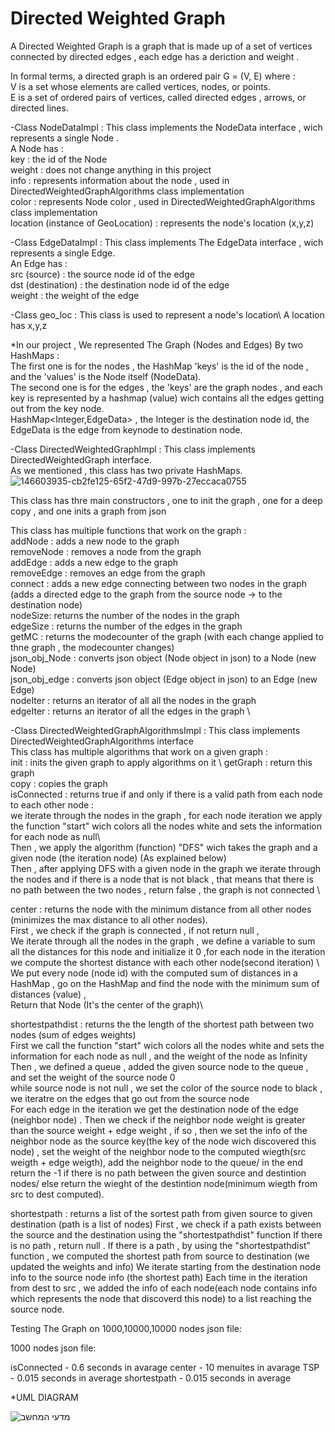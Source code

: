 # Directed Weighted Graph

A Directed Weighted Graph is a graph that is made up of a set of vertices connected by directed edges , each edge has a deriction and weight .

In formal terms, a directed graph is an ordered pair G = (V, E) where : \
V is a set whose elements are called vertices, nodes, or points.\
E is a set of ordered pairs of vertices, called  directed edges , arrows, or directed lines.


-Class NodeDataImpl : This class implements the NodeData interface , wich represents a single Node .\
A Node has :\
key : the id of the Node\
weight : does not change anything in this project\
info : represents information about the node , used in DirectedWeightedGraphAlgorithms class implementation\
color : represents Node color , used in DirectedWeightedGraphAlgorithms class implementation\
location (instance of GeoLocation) : represents the node's location (x,y,z) 

-Class EdgeDataImpl : This class implements The EdgeData interface , wich represents a single Edge.\
An Edge has :\
src (source) : the source node id of the edge\
dst (destination) : the destination node id of the edge\
weight : the weight of the edge 

-Class geo_loc : This class is used to represent a node's location\ 
A location has x,y,z 

*In our project , We represented The Graph (Nodes and Edges) By two HashMaps :\
  The first one is for the nodes , the HashMap 'keys' is the id of the node , and the 'values' is the Node itself (NodeData).\
  The second one is for the edges , the 'keys' are the graph nodes , and each key is represented by a hashmap (value) wich contains all the edges getting out from the key      node. \
  HashMap<Integer,EdgeData> , the Integer is the destination node id, the EdgeData is the edge from keynode to destination node.

-Class DirectedWeightedGraphImpl : This class implements DirectedWeightedGraph interface.\
As we mentioned , this class has two private HashMaps.
![146603935-cb2fe125-65f2-47d9-997b-27eccaca0755](https://user-images.githubusercontent.com/94143804/146604184-97708929-11d9-4bbd-be63-ded6d91a6ac4.png)

This class has thre main constructors , one to init the graph , one for a deep copy , and one inits a graph from json  

This class has multiple functions that work on the graph : \
addNode : adds a new node to the graph\
removeNode : removes a node from the graph\
addEdge : adds a new edge to the graph \
removeEdge : removes an edge from the graph \
connect : adds a new edge connecting between two nodes in the graph (adds a directed edge to the graph from the source node -> to the destination node)\
nodeSize: returns the number of the nodes in the graph \
edgeSize : returns the number of the edges in the graph\
getMC : returns the modecounter of the graph (with each change applied to thne graph , the modecounter changes)\
json_obj_Node : converts json object (Node object in json) to a Node (new Node)\
json_obj_edge : converts json object (Edge object in json) to an Edge (new Edge)\
nodeIter : returns an iterator of all all the nodes in the graph\
edgeIter : returns an iterator of all the edges in the graph \

-Class DirectedWeightedGraphAlgorithmsImpl : This class implements DirectedWeightedGraphAlgorithms interface\
This class has multiple algorithms that work on a given graph :\
init : inits the given graph to apply algorithms on it \ 
getGraph : return this graph \
copy : copies the graph \
isConnected : returns true if and only if there is a valid path from each node to each other node  : \
   we iterate through the nodes in the graph , for each node iteration we apply the function "start" wich colors all the nodes white and sets the information for each            node   as null\  
  Then , we apply the algorithm (function) "DFS" wich takes the graph and a given node (the iteration node) (As explained below) \
  Then , after applying DFS with a given node in the graph we iterate through the nodes and if there is a node that is not black , that means that there is no path between 
   the two nodes , return false , the graph is not connected  \

center : returns the node with the minimum distance from all other nodes (minimizes the max distance to all other nodes).\
First , we check if the graph is connected , if not return null , \
We iterate through all the nodes in the graph , we define a variable to sum all the distances for this node and initialize it 0 ,for each node in the iteration we compute the shortest distance with each other node(second iteration) \ 
We put every node (node id) with the computed sum of distances in a HashMap , go on the HashMap and find the node with the minimum sum of distances (value) ,\
Return that Node (It's the center of the graph)\

shortestpathdist : returns the the length of the shortest path between two nodes (sum of edges weights)\
First we call the function "start" wich colors all the nodes white and sets the information for each node as null , and the weight of the node as Infinity \
Then , we defined a queue , added the given source node to the queue , and set the weight of the source node 0\
while source node is not null , we set the color of the source node to black , we iteratre on the edges that go out from the source node \
For each edge in the iteration we get the destination node of the edge (neighbor node) . 
Then we check if the neighbor node weight is greater than the source weight + edge weight , if so , then we set the info of the neighbor node as the source key(the  key of the node wich discovered this node) , set the weight of the neighbor node to the  computed wiegth(src weigth + edge weigth), add the neighbor node to the queue/
in the end return the -1 if there is no path between the given source and destintion nodes/
else return the wieght of the destintion node(minimum wiegth from src to dest computed).

shortestpath : returns a list of the sortest path from given source to given destination (path is a list of nodes)
First , we check if a path exists between the source and the destination using the "shortestpathdist" function 
If there is no path , return null .
If there is a path , by using the "shortestpathdist" function , we computed the shortest path from source to destination (we updated the weights and info)
We iterate starting from the destination node info to the source node info (the shortest path) 
Each time in the iteration from dest to src , we added the info of each node(each node contains info which represents the node that discoverd this node) to a list
reaching the source node.



Testing The Graph on 1000,10000,10000 nodes json file:

1000 nodes json file:

isConnected - 0.6 seconds in avarage
center - 10 menuites in avarage
TSP - 0.015 seconds in average
shortestpath - 0.015 seconds in average


*UML DIAGRAM 


![מדעי המחשב](https://user-images.githubusercontent.com/94143804/146603935-cb2fe125-65f2-47d9-997b-27eccaca0755.png)




